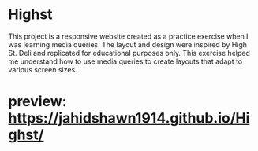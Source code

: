 # Highst
This project is a responsive website created as a practice exercise when I was learning media queries. The layout and design were inspired by High St. Deli and replicated for educational purposes only. This exercise helped me understand how to use media queries to create layouts that adapt to various screen sizes.
# preview: https://jahidshawn1914.github.io/Highst/
